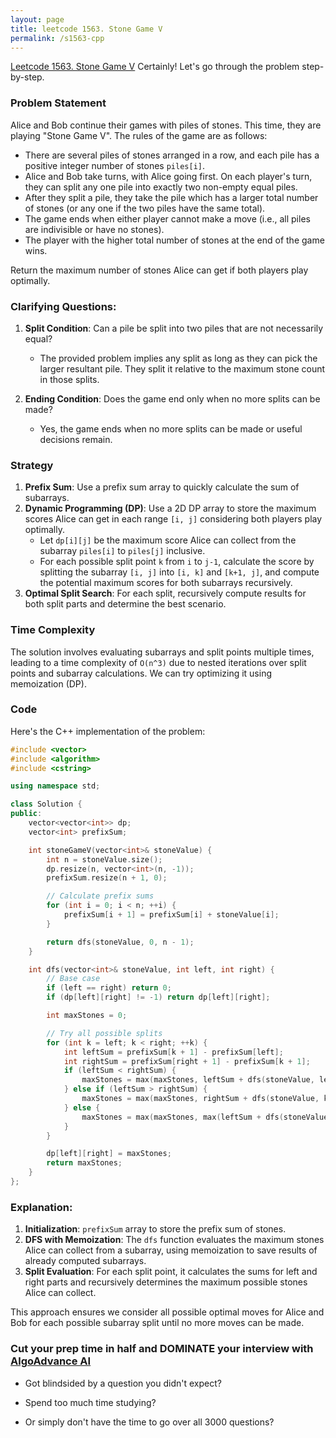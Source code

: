 ```yaml
---
layout: page
title: leetcode 1563. Stone Game V
permalink: /s1563-cpp
---
```

[Leetcode 1563. Stone Game V](https://algoadvance.github.io/algoadvance/l1563)
Certainly! Let's go through the problem step-by-step.

### Problem Statement

Alice and Bob continue their games with piles of stones. This time, they are playing "Stone Game V". The rules of the game are as follows:

- There are several piles of stones arranged in a row, and each pile has a positive integer number of stones `piles[i]`.
- Alice and Bob take turns, with Alice going first. On each player's turn, they can split any one pile into exactly two non-empty equal piles.
- After they split a pile, they take the pile which has a larger total number of stones (or any one if the two piles have the same total).
- The game ends when either player cannot make a move (i.e., all piles are indivisible or have no stones).
- The player with the higher total number of stones at the end of the game wins.

Return the maximum number of stones Alice can get if both players play optimally.

### Clarifying Questions:

1. **Split Condition**: Can a pile be split into two piles that are not necessarily equal?
   - The provided problem implies any split as long as they can pick the larger resultant pile. They split it relative to the maximum stone count in those splits.

2. **Ending Condition**: Does the game end only when no more splits can be made?
   - Yes, the game ends when no more splits can be made or useful decisions remain.

### Strategy

1. **Prefix Sum**: Use a prefix sum array to quickly calculate the sum of subarrays.
2. **Dynamic Programming (DP)**: Use a 2D DP array to store the maximum scores Alice can get in each range `[i, j]` considering both players play optimally.
   - Let `dp[i][j]` be the maximum score Alice can collect from the subarray `piles[i]` to `piles[j]` inclusive.
   - For each possible split point `k` from `i` to `j-1`, calculate the score by splitting the subarray `[i, j]` into `[i, k]` and `[k+1, j]`, and compute the potential maximum scores for both subarrays recursively.
3. **Optimal Split Search**: For each split, recursively compute results for both split parts and determine the best scenario.

### Time Complexity

The solution involves evaluating subarrays and split points multiple times, leading to a time complexity of `O(n^3)` due to nested iterations over split points and subarray calculations. We can try optimizing it using memoization (DP).

### Code

Here's the C++ implementation of the problem:

```cpp
#include <vector>
#include <algorithm>
#include <cstring>

using namespace std;

class Solution {
public:
    vector<vector<int>> dp;
    vector<int> prefixSum;

    int stoneGameV(vector<int>& stoneValue) {
        int n = stoneValue.size();
        dp.resize(n, vector<int>(n, -1));
        prefixSum.resize(n + 1, 0);

        // Calculate prefix sums
        for (int i = 0; i < n; ++i) {
            prefixSum[i + 1] = prefixSum[i] + stoneValue[i];
        }

        return dfs(stoneValue, 0, n - 1);
    }

    int dfs(vector<int>& stoneValue, int left, int right) {
        // Base case
        if (left == right) return 0;
        if (dp[left][right] != -1) return dp[left][right];

        int maxStones = 0;

        // Try all possible splits
        for (int k = left; k < right; ++k) {
            int leftSum = prefixSum[k + 1] - prefixSum[left];
            int rightSum = prefixSum[right + 1] - prefixSum[k + 1];
            if (leftSum < rightSum) {
                maxStones = max(maxStones, leftSum + dfs(stoneValue, left, k));
            } else if (leftSum > rightSum) {
                maxStones = max(maxStones, rightSum + dfs(stoneValue, k + 1, right));
            } else {
                maxStones = max(maxStones, max(leftSum + dfs(stoneValue, left, k), rightSum + dfs(stoneValue, k + 1, right)));
            }
        }

        dp[left][right] = maxStones;
        return maxStones;
    }
};
```

### Explanation:

1. **Initialization**: `prefixSum` array to store the prefix sum of stones.
2. **DFS with Memoization**: The `dfs` function evaluates the maximum stones Alice can collect from a subarray, using memoization to save results of already computed subarrays.
3. **Split Evaluation**: For each split point, it calculates the sums for left and right parts and recursively determines the maximum possible stones Alice can collect.

This approach ensures we consider all possible optimal moves for Alice and Bob for each possible subarray split until no more moves can be made.


### Cut your prep time in half and DOMINATE your interview with [AlgoAdvance AI](https://algoAdvance.com)

- Got blindsided by a question you didn't expect?

- Spend too much time studying?

- Or simply don't have the time to go over all 3000 questions?

